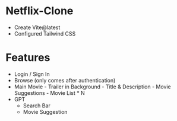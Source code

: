 # Netflix-Clone

- Create Vite@latest
- Configured Tailwind CSS

# Features
- Login / Sign In 
- Browse (only comes after authentication)
- Main Movie 
        - Trailer in Background
        - Title & Description
        - Movie Suggestions
               - Movie List * N
- GPT 
    - Search Bar
    - Movie Suggestion


